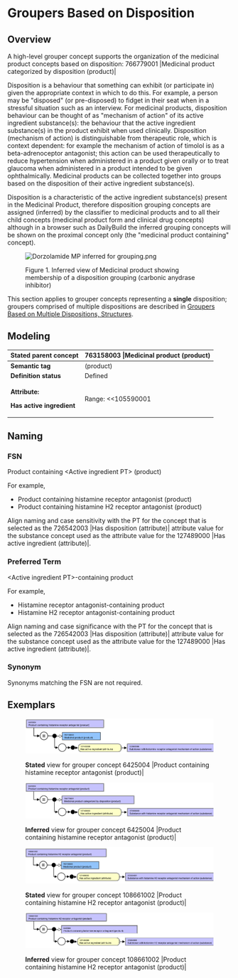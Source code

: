 # Groupers Based on Disposition

## Overview

A high-level grouper concept supports the organization of the medicinal product concepts based on disposition: 766779001 |Medicinal product categorized by disposition (product)|

Disposition is a behaviour that something can exhibit (or participate in) given the appropriate context in which to do this. For example, a person may be "disposed" (or pre-disposed) to fidget in their seat when in a stressful situation such as an interview. For medicinal products, disposition behaviour can be thought of as "mechanism of action" of its active ingredient substance(s): the behaviour that the active ingredient substance(s) in the product exhibit when used clinically. Disposition (mechanism of action) is distinguishable from therapeutic role, which is context dependent: for example the mechanism of action of timolol is as a beta-adrenoceptor antagonist; this action can be used therapeutically to reduce hypertension when administered in a product given orally or to treat glaucoma when administered in a product intended to be given ophthalmically. Medicinal products can be collected together into groups based on the disposition of their active ingredient substance(s).

Disposition is a characteristic of the active ingredient substance(s) present in the Medicinal Product, therefore disposition grouping concepts are assigned (inferred) by the classifier to medicinal products and to all their child concepts (medicinal product form and clinical drug concepts) although in a browser such as DailyBuild the inferred grouping concepts will be shown on the proximal concept only (the "medicinal product containing" concept).

<figure><img src="https://confluence.ihtsdotools.org/download/attachments/293568795/Dorzolamide%20MP%20inferred%20for%20grouping.png?version=1&#x26;modificationDate=1748543545000&#x26;api=v2" alt="Dorzolamide MP inferred for grouping.png"><figcaption><p>Figure 1. Inferred view of Medicinal product showing membership of a disposition grouping (carbonic anydrase inhibitor)</p></figcaption></figure>

This section applies to grouper concepts representing a **single** disposition; groupers comprised of multiple dispositions are described in [Groupers Based on Multiple Dispositions, Structures](../../../../../../authoring/pharmaceutical-and-biologic-product/174691077.html).

## Modeling

| **Stated parent concept**                                                       | 763158003 \|Medicinal product (product)                                                                                                                                                                                                                                                                                                                                                                                                                                                                                                                                                                              |
| ------------------------------------------------------------------------------- | -------------------------------------------------------------------------------------------------------------------------------------------------------------------------------------------------------------------------------------------------------------------------------------------------------------------------------------------------------------------------------------------------------------------------------------------------------------------------------------------------------------------------------------------------------------------------------------------------------------------- |
| **Semantic tag**                                                                | (product)                                                                                                                                                                                                                                                                                                                                                                                                                                                                                                                                                                                                            |
| **Definition status**                                                           | Defined                                                                                                                                                                                                                                                                                                                                                                                                                                                                                                                                                                                                              |
| <p><strong>Attribute:</strong></p><p><strong>Has active ingredient</strong></p> | <p>Range: &#x3C;&#x3C;105590001 |Substance (substance)</p><ul><li><p> </p><ul><li>While the allowed range is broader, the |Medicinal product| grouper concepts based on disposition should only use sufficiently defined grouper concepts that are descendants of 766739005 |Substance categorized by disposition (substance)| as attribute values.<br><br></li></ul></li></ul><p>Cardinality: 0..*</p><ul><li><p> </p><ul><li>While the allowed range is broader, the |Medicinal product| grouper concepts based on disposition should have one and only one |Has active ingredient| attribute.</li></ul></li></ul> |

## Naming

### FSN

Product containing \<Active ingredient PT> (product)

For example,

* Product containing histamine receptor antagonist (product)
* Product containing histamine H2 receptor antagonist (product)

Align naming and case sensitivity with the PT for the concept that is selected as the 726542003 |Has disposition (attribute)| attribute value for the substance concept used as the attribute value for the 127489000 |Has active ingredient (attribute)|.

### Preferred Term

\<Active ingredient PT>-containing product

For example,

* Histamine receptor antagonist-containing product
* Histamine H2 receptor antagonist-containing product

Align naming and case significance with the PT for the concept that is selected as the 726542003 |Has disposition (attribute)| attribute value for the substance concept used as the attribute value for the 127489000 |Has active ingredient (attribute)|.

### Synonym

Synonyms matching the FSN are not required.

## Exemplars

<figure><img src="../../../../../../.gitbook/assets/image (31).png" alt=""><figcaption><p><strong>Stated</strong> view for grouper concept 6425004 |Product containing histamine receptor antagonist (product)|</p></figcaption></figure>

<figure><img src="../../../../../../.gitbook/assets/image (32).png" alt=""><figcaption><p><strong>Inferred</strong> view for grouper concept 6425004 |Product containing histamine receptor antagonist (product)|</p></figcaption></figure>

<figure><img src="../../../../../../.gitbook/assets/image (33).png" alt=""><figcaption><p><strong>Stated</strong> view for grouper concept 108661002 |Product containing histamine H2 receptor antagonist (product)|</p></figcaption></figure>

<figure><img src="../../../../../../.gitbook/assets/image (34).png" alt=""><figcaption><p><strong>Inferred</strong> view for grouper concept 108661002 |Product containing histamine H2 receptor antagonist (product)|</p></figcaption></figure>

<figure><img src="../../../../../../authoring/pharmaceutical-and-biologic-product/images/174690992.png" alt=""><figcaption></figcaption></figure>
